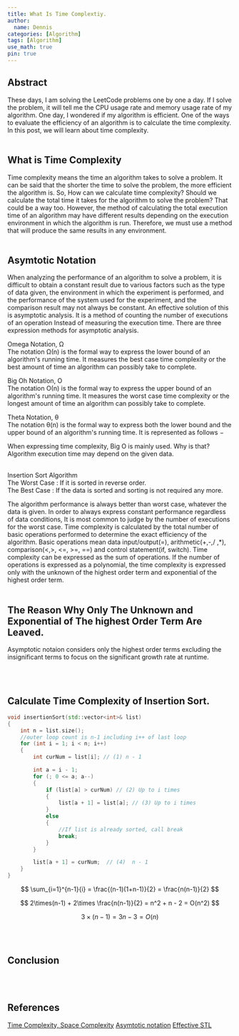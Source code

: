 ```yaml
---
title: What Is Time Complextiy.
author:
  name: Dennis
categories: [Algorithm]
tags: [Algorithm]
use_math: true
pin: true
---
```


## Abstract
These days, I am solving the LeetCode problems one by one a day.
If I solve the problem, it will tell me the CPU usage rate and memory usage rate of my algorithm. One day, I wondered if my algorithm is efficient.
One of the ways to evaluate the efficiency of an algorithm is to calculate the time complexity.
In this post, we will learn about time complexity.
<br><br>

## What is Time Complexity
Time complexity means the time an algorithm takes to solve a problem.
It can be said that the shorter the time to solve the problem, the more efficient the algorithm is. So, How can we calculate time complexity?
Should we calculate the total time it takes for the algorithm to solve the problem? 
That could be a way too. However, the method of calculating the total execution time of an algorithm may have different results depending on the execution environment in which the algorithm is run. Therefore, we must use a method that will produce the same results in any environment.
<br><br>

## Asymtotic Notation
When analyzing the performance of an algorithm to solve a problem, it is difficult to obtain a constant result due to various factors such as the type of data given, the environment in which the experiment is performed, and the performance of the system used for the experiment, and the comparison result may not always be constant. An effective solution of this is asymptotic analysis. It is a method of counting the number of executions of an operation Instead of measuring the execution time. There are three expression methods for asymptotic analysis. <br>

Omega Notation, Ω <br>
The notation Ω(n) is the formal way to express the lower bound of an algorithm's running time. It measures the best case time complexity or the best amount of time an algorithm can possibly take to complete. <br>

Big Oh Notation, Ο <br>
The notation Ο(n) is the formal way to express the upper bound of an algorithm's running time. It measures the worst case time complexity or the longest amount of time an algorithm can possibly take to complete. <br>

Theta Notation, θ <br>
The notation θ(n) is the formal way to express both the lower bound and the upper bound of an algorithm's running time. It is represented as follows −

When expressing time complexity, Big O is mainly used. Why is that?
Algorithm execution time may depend on the given data.
<br><br>

Insertion Sort Algorithm <br>
The Worst Case : If it is sorted in reverse order. <br>
The Best Case : If the data is sorted and sorting is not required any more. <br>

The algorithm performance is always better than worst case, whatever  the data is 
given. In order to always express constant performance regardless of data conditions,
It is most common to judge by the number of executions for the worst case.
Time complexity is calculated by the total number of basic operations performed to determine the exact efficiency of the algorithm. Basic operations mean data input/output(=), arithmetic(+,-,/ ,*), comparison(<,>, <=, >=, ==) and control statement(if, switch).
Time complexity can be expressed as the sum of operations. If the number of operations is expressed as a polynomial, the time complexity is expressed only with the unknown of the highest order term and exponential of the highest order term.
<br><br>


## The Reason Why Only The Unknown and Exponential of The highest Order Term Are Leaved.
Asymptotic notaion considers only the highest order terms excluding the insignificant terms to focus on the significant growth rate at runtime.


<br><br>


## Calculate Time Complexity of Insertion Sort.

```cpp
void insertionSort(std::vector<int>& list)
{
    int n = list.size();
    //outer loop count is n-1 including i++ of last loop
    for (int i = 1; i < n; i++)
    {
        int curNum = list[i]; // (1) n - 1

        int a = i - 1;
        for (; 0 <= a; a--)
        {
            if (list[a] > curNum) // (2) Up to i times
            {
                list[a + 1] = list[a]; // (3) Up to i times
            }
            else
            {
                //If list is already sorted, call break
                break;
            }
        }

        list[a + 1] = curNum;  // (4)  n - 1
    }
}
```

$$ \sum_{i=1}^{n-1}{i} = \frac{(n-1)(1+n-1)}{2} = \frac{n(n-1)}{2} $$

$$ 2\times(n-1) + 2\times \frac{n(n-1)}{2} = n^2 + n - 2 = O(n^2) $$

$$ 3\times(n-1) = 3n -3 = O(n) $$

<br><br>


## Conclusion


<br><br>

## References
[Time Complexity, Space Complexity](https://yoongrammer.tistory.com/79)
[Asymtotic notation](https://www.tutorialspoint.com/data_structures_algorithms/asymptotic_analysis.htm)
[Effective STL](https://www.amazon.com/Effective-STL-Addison-Wesley-Professional-Computing-ebook/dp/B004V4432W)
